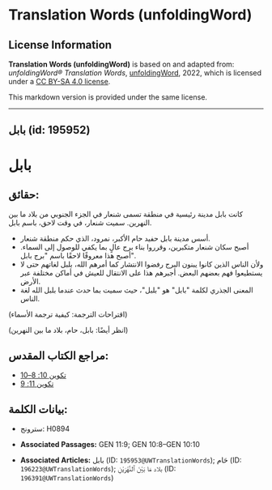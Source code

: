 # Translation Words (unfoldingWord)

## License Information

**Translation Words (unfoldingWord)** is based on and adapted from: _unfoldingWord® Translation Words_, [unfoldingWord](https://unfoldingword.org/utw), 2022, which is licensed under a [CC BY-SA 4.0 license](https://creativecommons.org/licenses/by-sa/4.0/legalcode.en).

This markdown version is provided under the same license.



--------------------------------

## بابل (id: 195952)

بابل
====

حقائق:
------

كانت بابل مدينة رئيسية في منطقة تسمى شنعار في الجزء الجنوبي من بلاد ما بين النهرين. سميت شنعار، في وقت لاحق، باسم بابل.

* أسس مدينة بابل حفيد حام الأكبر، نمرود، الذي حكم منطقة شنعار.
* أصبح سكان شنعار متكبرين، وقرروا بناء برج عالٍ بما يكفي للوصول إلى السماء. أصبح هذا معروفًا لاحقًا باسم "برج بابل".
* ولأن الناس الذين كانوا يبنون البرج رفضوا الانتشار كما أمرهم الله، بلبل لغاتهم حتى لا يستطيعوا فهم بعضهم البعض. أجبرهم هذا على الانتقال للعيش في أماكن مختلفة عبر الأرض.
* المعنى الجذري لكلمة "بابل" هو "بلبل"، حيث سميت بما حدث عندما بلبل الله لغة الناس.

(اقتراحات الترجمة: كيفية ترجمة الأسماء)

(انظر أيضًا: بابل، حام، بلاد ما بين النهرين)

مراجع الكتاب المقدس:
--------------------

* [تكوين 10: 8–10](https://ref.ly/Gen10:8-Gen10:10)
* [تكوين 11: 9](https://ref.ly/Gen11:9)

بيانات الكلمة:
--------------

* سترونج: H0894

* **Associated Passages:** GEN 11:9; GEN 10:8–GEN 10:10
* **Associated Articles:** بابل (ID: `195953@UWTranslationWords`); حَام (ID: `196223@UWTranslationWords`); بلاد مَا بَيْنَ ٱلنَّهْرَيْنِ (ID: `196391@UWTranslationWords`)


